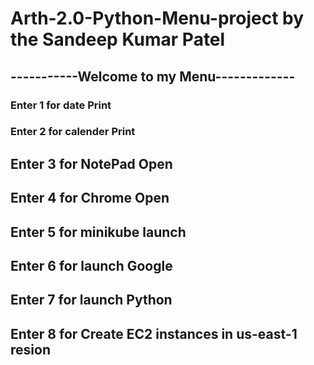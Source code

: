 # Arth-2.0-Python-Menu-project by the Sandeep Kumar Patel

## -----------Welcome to my Menu-------------

### Enter 1 for date Print
### Enter 2 for calender Print
## Enter 3 for NotePad Open
## Enter 4 for Chrome Open
## Enter 5 for minikube launch
## Enter 6 for launch Google
## Enter 7 for launch Python
## Enter 8 for Create EC2 instances in us-east-1 resion

